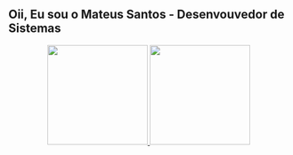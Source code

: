 ## Oii, Eu sou o Mateus Santos - Desenvouvedor de Sistemas

<div align="center">
  <a href="https://github.com/mateusdata">
  <img height="180em" src="https://github-readme-stats.vercel.app/api?username=mateusdata&show_icons=true&theme=dracula&include_all_commits=true&count_private=true"/>
  <img height="180em" src="https://github-readme-stats.vercel.app/api/top-langs/?username=mateusdata&layout=compact&langs_count=7&theme=dracula"/>
</div>
